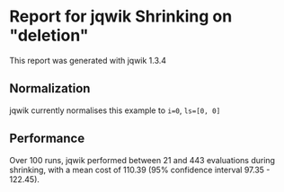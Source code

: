 # Report for jqwik Shrinking on "deletion"

This report was generated with jqwik 1.3.4

## Normalization

jqwik currently normalises this example to ``i=0``, ``ls=[0, 0]``

## Performance

Over 100 runs, jqwik performed between 21 and 443 evaluations during shrinking,
with a mean cost of 110.39 (95% confidence interval 97.35 - 122.45).
